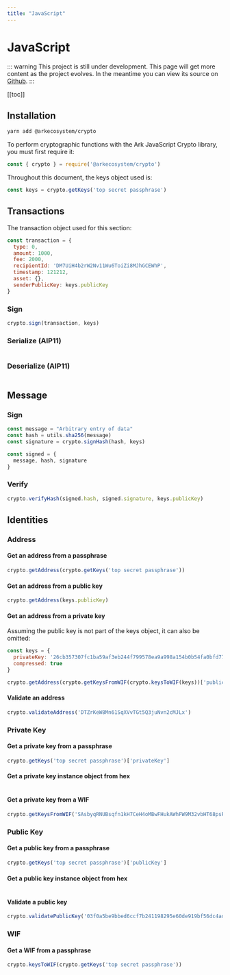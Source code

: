 ```yaml
---
title: "JavaScript"
---
```


# JavaScript

::: warning
This project is still under development. This page will get more content as the project evolves. In the meantime you can view its source on [Github](https://github.com/ArkEcosystem/core/tree/master/packages/crypto).
:::

[[toc]]

## Installation

```bash
yarn add @arkecosystem/crypto
```

To perform cryptographic functions with the Ark JavaScript Crypto library, you must first require it:

```js
const { crypto } = require('@arkecosystem/crypto')
```

Throughout this document, the keys object used is:

```js
const keys = crypto.getKeys('top secret passphrase')
```

## Transactions

The transaction object used for this section:

```js
const transaction = {
  type: 0,
  amount: 1000,
  fee: 2000,
  recipientId: 'DM7UiH4b2rW2Nv11Wu6ToiZi8MJhGCEWhP',
  timestamp: 121212,
  asset: {},
  senderPublicKey: keys.publicKey
}
```

### Sign

```js
crypto.sign(transaction, keys)
```

### Serialize (AIP11)

```js

```

### Deserialize (AIP11)

```js

```

## Message

### Sign

```js
const message = "Arbitrary entry of data"
const hash = utils.sha256(message)
const signature = crypto.signHash(hash, keys)

const signed = {
  message, hash, signature
}
```

### Verify

```js
crypto.verifyHash(signed.hash, signed.signature, keys.publicKey)
```
## Identities

### Address

#### Get an address from a passphrase

```js
crypto.getAddress(crypto.getKeys('top secret passphrase'))
```

#### Get an address from a public key

```js
crypto.getAddress(keys.publicKey)
```

#### Get an address from a private key

Assuming the public key is not part of the keys object, it can also be omitted:

```js
const keys = {
  privateKey: '26cb357307fc1ba59af3eb244f799578ea9a998a154b0b54fa0bfd77688bdc86'
  compressed: true
}

crypto.getAddress(crypto.getKeysFromWIF(crypto.keysToWIF(keys))['publicKey'])
```

#### Validate an address

```js
crypto.validateAddress('DTZrKeW8Mn61SqXVvTGt5Q3juNvn2cMJLx')
```

### Private Key

#### Get a private key from a passphrase

```js
crypto.getKeys('top secret passphrase')['privateKey']
```

#### Get a private key instance object from hex

```js
```

#### Get a private key from a WIF

```js
crypto.getKeysFromWIF('SAsbyqRNUBsqfn1kH7CeH4oMBwFHukAWhFW9M32vbHT68psRhP8D')['privateKey']
```

### Public Key

#### Get a public key from a passphrase

```js
crypto.getKeys('top secret passphrase')['publicKey']
```

#### Get a public key instance object from hex

```js
```

#### Validate a public key

```js
crypto.validatePublicKey('03f0a5be9bbed6ccf7b241198295e60de919bf56dc4ad17437aad8e096389101f1')
```

### WIF

#### Get a WIF from a passphrase

```js
crypto.keysToWIF(crypto.getKeys('top secret passphrase'))
```

